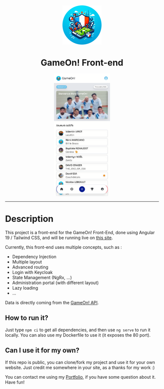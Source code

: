 <p align="center">
    <img src="./images/gameon-logo.png" width="128" />
</p>

<h1 align="center">GameOn! Front-end</h1>

<p align="center"><img src="./images/screenshot.png" height="400" alt="LeaderOS's logo" /></p>

<hr>

# Description

This project is a front-end for the GameOn! Front-End, done using Angular 19 / Tailwind CSS, and will be running live on [this site](https://gameon.valentinvirot.fr/).

Currently, this front-end uses multiple concepts, such as :

- Dependency Injection
- Multiple layout
- Advanced routing
- Login with Keycloak
- State Management (NgRx, ...)
- Administration portal (with different layout)
- Lazy loading
- ...

Data is directly coming from the [GameOn! API](https://gameon-api.valentinvirot.fr/swagger).

## How to run it?

Just type `npm ci` to get all dependencies, and then use `ng serve` to run it locally.
You can also use my Dockerfile to use it (it exposes the 80 port).

## Can I use it for my own?

If this repo is public, you can clone/fork my project and use it for your own website. Just credit me somewhere in your site, as a thanks for my work :)

You can contact me using my [Portfolio](https://www.valentinvirot.fr), if you have some question about it. Have fun!
